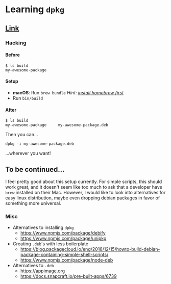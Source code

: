 # Learning `dpkg`
## [Link](http://www.hackgnar.com/2016/01/simple-deb-package-creation.html)

### Hacking
#### Before

```
$ ls build
my-awesome-package
```

#### Setup

- **macOS**: Run `brew bundle` *Hint: [install homebrew first](https://brew.sh)*
- Run `bin/build`

#### After

```
$ ls build
my-awesome-package     my-awesome-package.deb
```

Then you can...
```
dpkg -i my-awesome-package.deb
```
...wherever you want!

## To be continued...

I feel pretty good about this setup currently. For simple scripts, this should work great, and it doesn't seem like too much to ask that a developer have `brew` installed on their Mac. However, I would like to look into alternatives for easy linux distribution, maybe even dropping debian packages in favor of something more universal.

### Misc

- Alternatives to installing `dpkg`
  - https://www.npmjs.com/package/debify
  - https://www.npmjs.com/package/unipkg
- Creating `.deb`'s with less boilerplate
  - https://blog.packagecloud.io/eng/2016/12/15/howto-build-debian-package-containing-simple-shell-scripts/
  - https://www.npmjs.com/package/node-deb
- Alternatives to `.deb`
  - https://appimage.org
  - https://docs.snapcraft.io/pre-built-apps/6739
